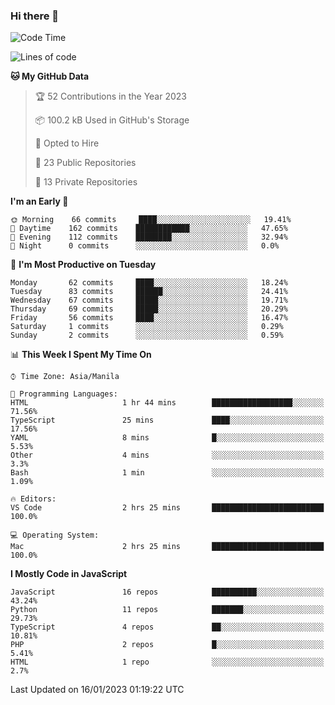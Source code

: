 ### Hi there 👋

<!--START_SECTION:waka-->
![Code Time](http://img.shields.io/badge/Code%20Time-2%20hrs%2026%20mins-blue)

![Lines of code](https://img.shields.io/badge/From%20Hello%20World%20I%27ve%20Written-73%20Thousand%20lines%20of%20code-blue)

**🐱 My GitHub Data** 

> 🏆 52 Contributions in the Year 2023
 > 
> 📦 100.2 kB Used in GitHub's Storage 
 > 
> 💼 Opted to Hire
 > 
> 📜 23 Public Repositories 
 > 
> 🔑 13 Private Repositories  
 > 
**I'm an Early 🐤** 

```text
🌞 Morning    66 commits     ████░░░░░░░░░░░░░░░░░░░░░   19.41% 
🌆 Daytime    162 commits    ████████████░░░░░░░░░░░░░   47.65% 
🌃 Evening    112 commits    ████████░░░░░░░░░░░░░░░░░   32.94% 
🌙 Night      0 commits      ░░░░░░░░░░░░░░░░░░░░░░░░░   0.0%

```
📅 **I'm Most Productive on Tuesday** 

```text
Monday       62 commits     ████░░░░░░░░░░░░░░░░░░░░░   18.24% 
Tuesday      83 commits     ██████░░░░░░░░░░░░░░░░░░░   24.41% 
Wednesday    67 commits     █████░░░░░░░░░░░░░░░░░░░░   19.71% 
Thursday     69 commits     █████░░░░░░░░░░░░░░░░░░░░   20.29% 
Friday       56 commits     ████░░░░░░░░░░░░░░░░░░░░░   16.47% 
Saturday     1 commits      ░░░░░░░░░░░░░░░░░░░░░░░░░   0.29% 
Sunday       2 commits      ░░░░░░░░░░░░░░░░░░░░░░░░░   0.59%

```


📊 **This Week I Spent My Time On** 

```text
⌚︎ Time Zone: Asia/Manila

💬 Programming Languages: 
HTML                     1 hr 44 mins        ██████████████████░░░░░░░   71.56% 
TypeScript               25 mins             ████░░░░░░░░░░░░░░░░░░░░░   17.56% 
YAML                     8 mins              █░░░░░░░░░░░░░░░░░░░░░░░░   5.53% 
Other                    4 mins              ░░░░░░░░░░░░░░░░░░░░░░░░░   3.3% 
Bash                     1 min               ░░░░░░░░░░░░░░░░░░░░░░░░░   1.09%

🔥 Editors: 
VS Code                  2 hrs 25 mins       █████████████████████████   100.0%

💻 Operating System: 
Mac                      2 hrs 25 mins       █████████████████████████   100.0%

```

**I Mostly Code in JavaScript** 

```text
JavaScript               16 repos            ██████████░░░░░░░░░░░░░░░   43.24% 
Python                   11 repos            ███████░░░░░░░░░░░░░░░░░░   29.73% 
TypeScript               4 repos             ██░░░░░░░░░░░░░░░░░░░░░░░   10.81% 
PHP                      2 repos             █░░░░░░░░░░░░░░░░░░░░░░░░   5.41% 
HTML                     1 repo              ░░░░░░░░░░░░░░░░░░░░░░░░░   2.7%

```



 Last Updated on 16/01/2023 01:19:22 UTC
<!--END_SECTION:waka-->
